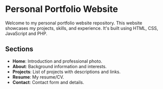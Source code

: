 # Personal Portfolio Website

Welcome to my personal portfolio website repository. This website showcases my projects, skills, and experience. It's built using HTML, CSS, JavaScript and PHP.

## Sections
- **Home**: Introduction and professional photo.
- **About**: Background information and interests.
- **Projects**: List of projects with descriptions and links.
- **Resume**: My resume/CV.
- **Contact**: Contact form and details.

